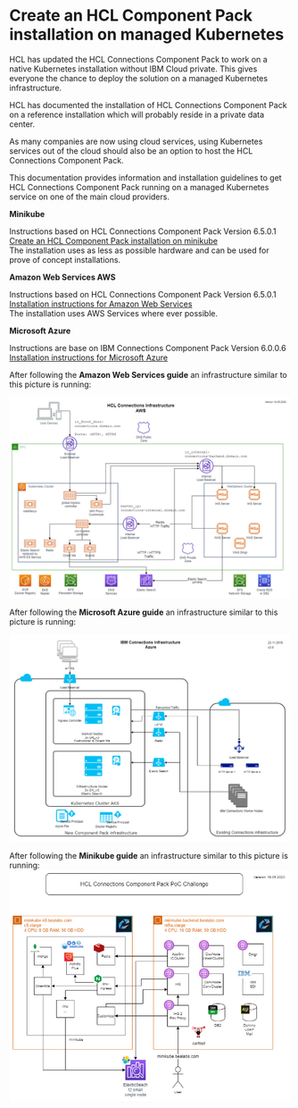 Create an HCL Component Pack installation on managed Kubernetes
==============================================================

HCL has updated the HCL Connections Component Pack to work on a native Kubernetes installation without IBM Cloud private. This gives everyone the chance to deploy the solution on a managed Kubernetes infrastructure.

HCL has documented the installation of HCL Connections Component Pack on a reference installation which will probably reside in a private data center.

As many companies are now using cloud services, using Kubernetes services out of the cloud should also be an option to host the HCL Connections Component Pack.

This documentation provides information and installation guidelines to get HCL Connections Component Pack running on a managed Kubernetes service on one of the main cloud providers.

__Minikube__

Instructions based on HCL Connections Component Pack Version 6.5.0.1  
[Create an HCL Component Pack installation on minikube](minikube/index.md)  
The installation uses as less as possible hardware and can be used for prove of concept installations.

__Amazon Web Services AWS__  

Instructions based on HCL Connections Component Pack Version 6.5.0.1  
[Installation instructions for Amazon Web Services](AWS/index.md)  
The installation uses AWS Services where ever possible.
  
__Microsoft Azure__

Instructions are base on IBM Connections Component Pack Version 6.0.0.6  
[Installation instructions for Microsoft Azure](Azure/index.md)


After following the __Amazon Web Services guide__ an infrastructure similar to this picture is running:

![Connections Infrastructure AWS](images/HCL_Connections_Infratructure_AWS.png "Connections Infrastructure AWS")


After following the __Microsoft Azure guide__ an infrastructure similar to this picture is running:

![Connections Infrastructure Azure](images/ConnectionsInfrastructureAzure.png "Connections Infrastructure Azure")

After following the __Minikube guide__ an infrastructure similar to this picture is running:
![Connections Infrastructure minikube](images/CP_Challenge_Overview.png "Connections Infrastructure minikube")

